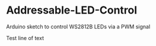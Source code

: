 # Addressable-LED-Control
Arduino sketch to control WS2812B LEDs via a PWM signal

Test line of text
